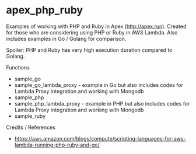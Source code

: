 # apex_php_ruby


Examples of working with PHP and Ruby in Apex (http://apex.run). Created for those who are considering using PHP or Ruby in AWS Lambda. Also includes examples in Go / Golang for comparison. 

Spoiler: PHP and Ruby has very high execution duration compared to Golang. 

Functions
 - sample_go
 - sample_go_lambda_proxy - example in Go but also includes codes for Lambda Proxy integration and working with Mongodb
 - sample_php
 - sample_php_lambda_proxy - example in PHP but also includes codes for Lambda Proxy integration and working with Mongodb 
 - sample_ruby

Credits / References
 - https://aws.amazon.com/blogs/compute/scripting-languages-for-aws-lambda-running-php-ruby-and-go/
